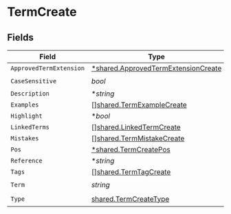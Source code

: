 # TermCreate


## Fields

| Field                                                                                     | Type                                                                                      | Required                                                                                  | Description                                                                               |
| ----------------------------------------------------------------------------------------- | ----------------------------------------------------------------------------------------- | ----------------------------------------------------------------------------------------- | ----------------------------------------------------------------------------------------- |
| `ApprovedTermExtension`                                                                   | [*shared.ApprovedTermExtensionCreate](../../models/shared/approvedtermextensioncreate.md) | :heavy_minus_sign:                                                                        | N/A                                                                                       |
| `CaseSensitive`                                                                           | *bool*                                                                                    | :heavy_check_mark:                                                                        | N/A                                                                                       |
| `Description`                                                                             | **string*                                                                                 | :heavy_minus_sign:                                                                        | N/A                                                                                       |
| `Examples`                                                                                | [][shared.TermExampleCreate](../../models/shared/termexamplecreate.md)                    | :heavy_minus_sign:                                                                        | N/A                                                                                       |
| `Highlight`                                                                               | **bool*                                                                                   | :heavy_minus_sign:                                                                        | N/A                                                                                       |
| `LinkedTerms`                                                                             | [][shared.LinkedTermCreate](../../models/shared/linkedtermcreate.md)                      | :heavy_minus_sign:                                                                        | N/A                                                                                       |
| `Mistakes`                                                                                | [][shared.TermMistakeCreate](../../models/shared/termmistakecreate.md)                    | :heavy_minus_sign:                                                                        | N/A                                                                                       |
| `Pos`                                                                                     | [*shared.TermCreatePos](../../models/shared/termcreatepos.md)                             | :heavy_minus_sign:                                                                        | N/A                                                                                       |
| `Reference`                                                                               | **string*                                                                                 | :heavy_minus_sign:                                                                        | N/A                                                                                       |
| `Tags`                                                                                    | [][shared.TermTagCreate](../../models/shared/termtagcreate.md)                            | :heavy_minus_sign:                                                                        | N/A                                                                                       |
| `Term`                                                                                    | *string*                                                                                  | :heavy_check_mark:                                                                        | N/A                                                                                       |
| `Type`                                                                                    | [shared.TermCreateType](../../models/shared/termcreatetype.md)                            | :heavy_check_mark:                                                                        | N/A                                                                                       |